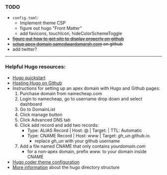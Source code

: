 ### TODO
* `config.toml`:
    * Implement theme CSP
    * figure out hugo "Front Matter"
    * add favicons, touchIcon, hideColorSchemeToggle
* ~~[figure out how to get site to display properly on github](https://gohugo.io/hosting-and-deployment/hosting-on-github/)~~
* ~~[setup apex domain samedwardsmarsh.com](https://gohugo.io/hosting-and-deployment/hosting-on-github/#use-a-custom-domain) on github~~
* add twitter?

---

### Helpful Hugo resources:
* [Hugo quickstart](https://gohugo.io/getting-started/quick-start/)
* [Hosting Hugo on Github](https://gohugo.io/hosting-and-deployment/hosting-on-github/)
* Instructions for setting up an apex domain with Hugo and Github pages:
    1. Purchase domain from namecheap.com
    2. Login to namecheap, go to username drop down and select dashboard
    3. Go to DomainList
    4. Click manage button
    5. Click Advanced DNS tab
    6. Click add record and add two records:
        * Type: ALIAS Record | Host: @ | Target:  | TTL: Automatic
        * Type: CNAME Record | Host: www | Target: *gh_un*.github.io.
            * replace *gh_un* with your github username
    7. Add a file named CNAME that only contains *yourdomain.com*
        * for a non-apex domain, prefix *www.* to your domain inside CNAME
* [Hugo coder theme configuration](https://github.com/luizdepra/hugo-coder/wiki/Configurations#complete-example)
* [More information](https://gohugo.io/getting-started/directory-structure/) about the hugo directory structure